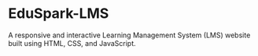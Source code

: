 # EduSpark-LMS
A responsive and interactive Learning Management System (LMS) website built using HTML, CSS, and JavaScript.
